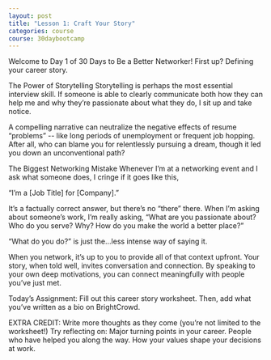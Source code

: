 ```yaml
---
layout: post
title: "Lesson 1: Craft Your Story"
categories: course
course: 30daybootcamp
---
```


Welcome to Day 1 of 30 Days to Be a Better Networker! First up? Defining your career story.

The Power of Storytelling
Storytelling is perhaps the most essential interview skill. If someone is able to clearly communicate both how they can help me and why they’re passionate about what they do, I sit up and take notice.

A compelling narrative can neutralize the negative effects of resume “problems” -- like long periods of unemployment or frequent job hopping. After all, who can blame you for relentlessly pursuing a dream, though it led you down an unconventional path?

The Biggest Networking Mistake
Whenever I’m at a networking event and I ask what someone does, I cringe if it goes like this,

“I’m a [Job Title] for [Company].”

 It’s a factually correct answer, but there’s no “there” there. When I’m asking about someone’s work, I’m really asking, “What are you passionate about? Who do you serve? Why? How do you make the world a better place?”

“What do you do?” is just the…less intense way of saying it.

When you network, it’s up to you to provide all of that context upfront. Your story, when told well, invites conversation and connection. By speaking to your own deep motivations, you can connect meaningfully with people you’ve just met.

Today’s Assignment:
 Fill out this career story worksheet. Then, add what you’ve written as a bio on BrightCrowd.

EXTRA CREDIT: Write more thoughts as they come (you’re not limited to the worksheet!) Try reflecting on:
Major turning points in your career.
People who have helped you along the way.
How your values shape your decisions at work.
